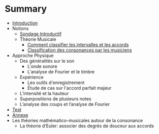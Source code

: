 # Summary

* [Introduction](README.md)
* Notions
   * [Sondage Introductif](chapitres/IA_sondage_introductif.md)
   * Théorie Musicale
       * [Comment classifier les intervalles et les accords](chapitres/IB1_comment_classifier_les_intervalles_et_les_accords.md)
       * [Classification des consonances par les musiciens](chapitres/IB2_classification_des_consonances_par_les_musiciens.md)
* Approche Physique
   * Des généralités sur le son
       * L'onde sonore
       * L'analyse de Fourier et le timbre
   * Expérience
       * Les outils d'enregistrement
       * Étude de cas sur l'accord parfait majeur
   * L’intensité et la hauteur
   * Superpositions de plusieurs notes
   * L’analyse des coups et l’analyse de Fourier
* [Test](test.md)
* [Annexe](annexe.md)
* Les théories mathématico-musicales autour de la consonance
   * La théorie d’Euler: associer des degrés de douceur aux accords

